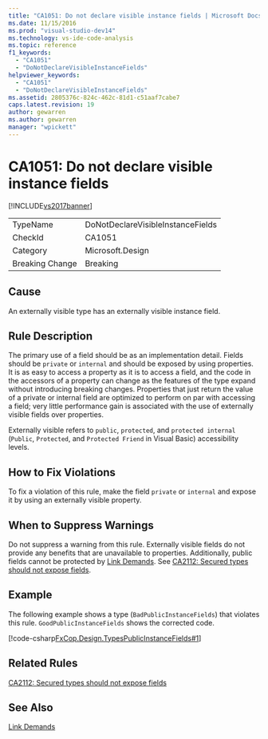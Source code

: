 ```yaml
---
title: "CA1051: Do not declare visible instance fields | Microsoft Docs"
ms.date: 11/15/2016
ms.prod: "visual-studio-dev14"
ms.technology: vs-ide-code-analysis
ms.topic: reference
f1_keywords:
  - "CA1051"
  - "DoNotDeclareVisibleInstanceFields"
helpviewer_keywords:
  - "CA1051"
  - "DoNotDeclareVisibleInstanceFields"
ms.assetid: 2805376c-824c-462c-81d1-c51aaf7cabe7
caps.latest.revision: 19
author: gewarren
ms.author: gewarren
manager: "wpickett"
---
```

# CA1051: Do not declare visible instance fields
[!INCLUDE[vs2017banner](../includes/vs2017banner.md)]

|||
|-|-|
|TypeName|DoNotDeclareVisibleInstanceFields|
|CheckId|CA1051|
|Category|Microsoft.Design|
|Breaking Change|Breaking|

## Cause
 An externally visible type has an externally visible instance field.

## Rule Description
 The primary use of a field should be as an implementation detail. Fields should be `private` or `internal` and should be exposed by using properties. It is as easy to access a property as it is to access a field, and the code in the accessors of a property can change as the features of the type expand without introducing breaking changes. Properties that just return the value of a private or internal field are optimized to perform on par with accessing a field; very little performance gain is associated with the use of externally visible fields over properties.

 Externally visible refers to `public`, `protected`, and `protected internal` (`Public`, `Protected`, and `Protected Friend` in Visual Basic) accessibility levels.

## How to Fix Violations
 To fix a violation of this rule, make the field `private` or `internal` and expose it by using an externally visible property.

## When to Suppress Warnings
 Do not suppress a warning from this rule. Externally visible fields do not provide any benefits that are unavailable to properties. Additionally, public fields cannot be protected by [Link Demands](https://msdn.microsoft.com/library/a33fd5f9-2de9-4653-a4f0-d9df25082c4d). See [CA2112: Secured types should not expose fields](../code-quality/ca2112-secured-types-should-not-expose-fields.md).

## Example
 The following example shows a type (`BadPublicInstanceFields`) that violates this rule. `GoodPublicInstanceFields` shows the corrected code.

 [!code-csharp[FxCop.Design.TypesPublicInstanceFields#1](../snippets/csharp/VS_Snippets_CodeAnalysis/FxCop.Design.TypesPublicInstanceFields/cs/FxCop.Design.TypesPublicInstanceFields.cs#1)]

## Related Rules
 [CA2112: Secured types should not expose fields](../code-quality/ca2112-secured-types-should-not-expose-fields.md)

## See Also
 [Link Demands](https://msdn.microsoft.com/library/a33fd5f9-2de9-4653-a4f0-d9df25082c4d)

